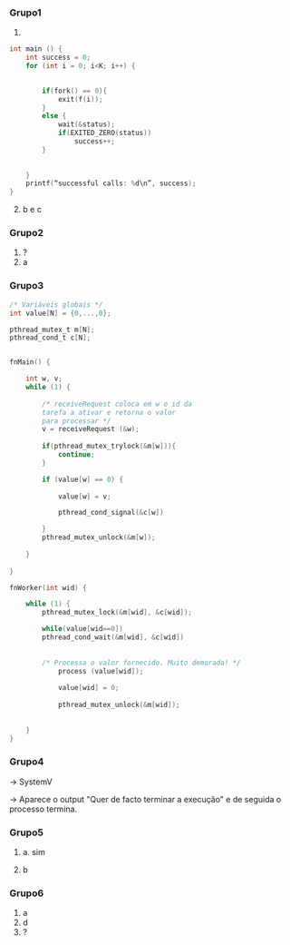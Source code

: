 ### Grupo1

1.
```c
int main () {
	int success = 0;
	for (int i = 0; i<K; i++) {
	

		if(fork() == 0){
			exit(f(i));
		}
		else {
			wait(&status);
			if(EXITED_ZERO(status))
				success++;
		}
	
	
	}
	printf(“successful calls: %d\n”, success);
}
```

2. b e c

### Grupo2

1. ?
2. a

### Grupo3
```c
/* Variáveis globais */
int value[N] = {0,...,0};

pthread_mutex_t m[N];
pthread_cond_t c[N];


fnMain() {

	int w, v;
	while (1) {
	
		/* receiveRequest coloca em w o id da
		tarefa a ativar e retorna o valor
		para processar */
		v = receiveRequest (&w);
	
		if(pthread_mutex_trylock(&m[w])){
			continue;
		}

		if (value[w] == 0) {
		
			value[w] = v;

			pthread_cond_signal(&c[w])

		}
		pthread_mutex_unlock(&m[w]);
		
	}
	
}

fnWorker(int wid) {

	while (1) {
		pthread_mutex_lock(&m[wid], &c[wid]);

		while(value[wid==0])
		pthread_cond_wait(&m[wid], &c[wid])
		
	
		/* Processa o valor fornecido. Muito demorada! */
			process (value[wid]);
			
			value[wid] = 0;
	
			pthread_mutex_unlock(&m[wid]);
	
	
	}
}
```

### Grupo4

-> SystemV

-> Aparece o output "Quer de facto terminar a execução" e de seguida o processo termina.

### Grupo5

1. a. sim

2. b

### Grupo6

1. a
2. d
3. ?